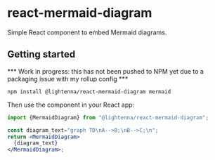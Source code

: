 # react-mermaid-diagram

Simple React component to embed Mermaid diagrams.

## Getting started

*** Work in progress: this has not been pushed to NPM yet due to a packaging issue with my rollup config ***

```
npm install @lightenna/react-mermaid-diagram mermaid
```

Then use the component in your React app:

```jsx
import {MermaidDiagram} from "@lightenna/react-mermaid-diagram";

const diagram_text="graph TD\nA-->B;\nB-->C;\n";
return <MermaidDiagram>
  {diagram_text}
</MermaidDiagram>;
```
